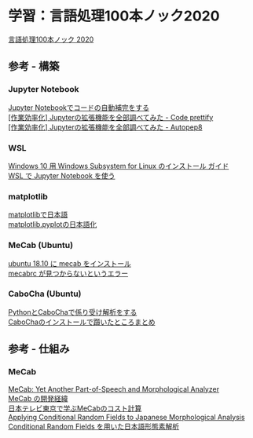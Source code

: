 # 学習：言語処理100本ノック2020
[言語処理100本ノック 2020](https://nlp100.github.io/ja/)

## 参考 - 構築
### Jupyter Notebook
[Jupyter Notebookでコードの自動補完をする](https://www.soudegesu.com/post/python/jupyter-autocomplete/)  
[[作業効率化] Jupyterの拡張機能を全部調べてみた - Code prettify](https://qiita.com/simonritchie/items/88161c806197a0b84174#code-prettify)  
[[作業効率化] Jupyterの拡張機能を全部調べてみた - Autopep8](https://qiita.com/simonritchie/items/88161c806197a0b84174#autopep8)

### WSL
[Windows 10 用 Windows Subsystem for Linux のインストール ガイド](https://docs.microsoft.com/ja-jp/windows/wsl/install-win10)  
[WSL で Jupyter Notebook を使う](http://var.blog.jp/archives/80103560.html)

### matplotlib
[matplotlibで日本語](https://qiita.com/yniji/items/3fac25c2ffa316990d0c)  
[matplotlib.pyplotの日本語化](https://qiita.com/mookouchi/items/2252d3a04109210aed61)

### MeCab (Ubuntu)
[ubuntu 18.10 に mecab をインストール](https://qiita.com/ekzemplaro/items/c98c7f6698f130b55d53)  
[mecabrc が見つからないというエラー](https://medium.com/@jiraffestaff/mecabrc-%E3%81%8C%E8%A6%8B%E3%81%A4%E3%81%8B%E3%82%89%E3%81%AA%E3%81%84%E3%81%A8%E3%81%84%E3%81%86%E3%82%A8%E3%83%A9%E3%83%BC-b3e278e9ed07)

### CaboCha (Ubuntu)
[PythonとCaboChaで係り受け解析をする](https://irukanobox.blogspot.com/2019/09/pythoncabocha.html)  
[CaboChaのインストールで躓いたところまとめ](https://qiita.com/kazasiki/items/99505a5005aebe2efb7a)

## 参考 - 仕組み
### MeCab
[MeCab: Yet Another Part-of-Speech and Morphological Analyzer](https://taku910.github.io/mecab/)  
[MeCab の開発経緯](https://taku910.github.io/mecab/feature.html)  
[日本テレビ東京で学ぶMeCabのコスト計算](http://www.mwsoft.jp/programming/munou/mecab_nitteretou.html)  
[Applying Conditional Random Fields to Japanese Morphological Analysis](https://www.aclweb.org/anthology/W04-3230.pdf)  
[Conditional Random Fields を用いた日本語形態素解析](http://chasen.org/~taku/publications/nl161-slide.ppt)